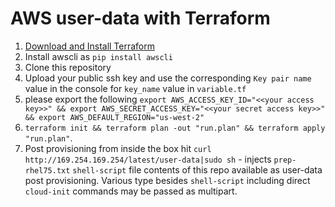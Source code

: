 # AWS user-data with Terraform

1. [Download and Install Terraform](https://www.terraform.io/downloads.html)
2. Install awscli as `pip install awscli`
3. Clone this repository
4. Upload your public ssh key  and use the corresponding `Key pair name` value in the console for `key_name` value in `variable.tf`
5. please export the following `export AWS_ACCESS_KEY_ID="<<your access key>>" && export AWS_SECRET_ACCESS_KEY="<<your secret access key>>" && export AWS_DEFAULT_REGION="us-west-2"`
6. `terraform init && terraform plan -out "run.plan" && terraform apply "run.plan"`. 
7. Post provisioning from inside the box hit `curl http://169.254.169.254/latest/user-data|sudo sh` - injects `prep-rhel75.txt` `shell-script` file contents of this repo available as user-data post provisioning. Various type besides `shell-script` including direct `cloud-init` commands may be passed as multipart.
